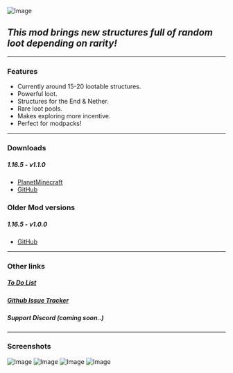 <head>
<link rel="shortcut icon" type="image/png" href="{{ 'favicon.ico' | relative_url }}" />
</head>


![Image](https://lootablestructures.xotaz.xyz/graphics/frontpage.png)
## _This mod brings new structures full of random loot depending on rarity!_
---
### Features
- Currently around 15-20 lootable structures.
- Powerful loot.
- Structures for the End & Nether.
- Rare loot pools.
- Makes exploring more incentive.
- Perfect for modpacks!

---

### Downloads
##### 1.16.5 - v1.1.0
- [PlanetMinecraft](https://www.planetminecraft.com/mod/1-16-5-more-lootable-buildings-v1-0/ "1.16.5 v1.1.0")
- [GitHub](https://lootablestructures.xotaz.xyz/lootablestructures-1-16-5-1-0.jar "1.16.5 v1.0")

### Older Mod versions
##### 1.16.5 - v1.0.0

- [GitHub](https://github.com/Xotaz/More-Lootable-Structures/releases/download/1.16.5/LootableStructures-1.16.5-v1-0.jar "1.16.5 v1.0.0")

---
### Other links
##### [To Do List]
##### [Github Issue Tracker]
##### _Support Discord (coming soon..)_


   [Github Issue Tracker]: <https://github.com/Xotaz/More-Lootable-Structures/issues>
   [To Do list]: <https://trello.com/b/klrJ2XNX/more-lootable-resources>
   [Discord]: <https://discord.gg>
 
---
### Screenshots
![Image](https://lootablestructures.xotaz.xyz/graphics/1.png)
![Image](https://lootablestructures.xotaz.xyz/graphics/2.png)
![Image](https://lootablestructures.xotaz.xyz/graphics/3.png)
![Image](https://lootablestructures.xotaz.xyz/graphics/4.png)
